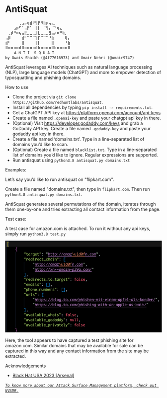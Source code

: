 # AntiSquat

```
⠀⠀⠀⠀⠀⢀⣠⡤⢶⣾⠟⢻⡟⠻⣷⡶⢤⣄⡀⠀⠀⠀⠀⠀
⠀⠀⠀⣠⡶⠋⠁⢠⡟⠁⠀⢸⡇⠀⠈⢻⡄⠈⠙⢶⣄⠀⠀⠀
⠀⢀⡾⠛⠶⢦⣤⣟⣀⣀⣀⣸⣇⣀⣀⣀⣻⣤⡴⠶⠛⢷⡀⠀
⢠⡿⠀⠀⠀⠀⣾⠃⠉⠉⠉⢹⡏⠉⠉⠉⠘⣷⠀⠀⠀⠀⢿⡄
⣾⠃⠀⠀⠀⠀⣿⠀⠀⠀⠀⢸⡇⠀⠀⠀⠀⣿⠀⠀⠀⠀⠘⣷
⠿⠶⠶⠶⠶⠾⠿⠶⠶⠶⠶⠾⠷⠶⠶⠶⠶⠿⠷⠶⠶⠶⠶⠿
    A N T I  S Q U A T
by Owais Shaikh (@4f77616973) and Umair Nehri (@umair9747)
```

AntiSquat leverages AI techniques such as natural language processing (NLP), large language models (ChatGPT) and more to empower detection of typosquatting and phishing domains.

How to use
- Clone the project via `git clone https://github.com/redhuntlabs/antisquat`. 
- Install all dependencies by typing `pip install -r requirements.txt`.
- Get a ChatGPT API key at https://platform.openai.com/account/api-keys
- Create a file named `.openai-key` and paste your chatgpt api key in there.
- (Optional) Visit https://developer.godaddy.com/keys and grab a GoDaddy API key. Create a file named `.godaddy-key` and paste your godaddy api key in there.
- Create a file named ‘domains.txt’. Type in a line-separated list of domains you’d like to scan.
- (Optional) Create a file named `blacklist.txt`. Type in a line-separated list of domains you’d like to ignore. Regular expressions are supported.
- Run antisquat using `python3.8 antisquat.py domains.txt`

Examples:

Let’s say you’d like to run antisquat on "flipkart.com".

Create a file named "domains.txt", then type in `flipkart.com`. Then run `python3.8 antisquat.py domains.txt`.

AntiSquat generates several permutations of the domain, iterates through them one-by-one and tries extracting all contact information from the page.

Test case:

A test case for amazon.com is attached. To run it without any api keys, simply run `python3.8 test.py`

![AntiSquat running on Amazon.com](demo.png)

Here, the tool appears to have captured a test phishing site for amazon.com. Similar domains that may be available for sale can be captured in this way and any contact information from the site may be extracted.

Acknowledgements
<ul type="disc">
<li><a href="https://www.blackhat.com/us-23/arsenal/schedule/#bucketloot---an-automated-s-bucket-inspector-33536">Black Hat USA 2023 [Arsenal]</a></li>
</ul>

*[`To know more about our Attack Surface Management platform, check out NVADR.`](https://redhuntlabs.com/nvadr)*
